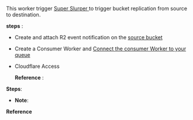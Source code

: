 
This worker trigger [Super Slurper ]([https://developers.cloudflare.com/r2/data-migration/super-slurper/]) to trigger bucket replication from source to destination.


**steps** :

- Create and attach R2 event notification on the [source bucket]([url](https://developers.cloudflare.com/r2/buckets/event-notifications/)) 
- Create a Consumer Worker and [Connect the consumer Worker to your queue ]([url](https://developers.cloudflare.com/queues/get-started/#connect-the-consumer-worker-to-your-queue))
- Cloudflare Access

  **Reference** :


 **Steps**:
 


 - **Note**:

  **Reference** 



